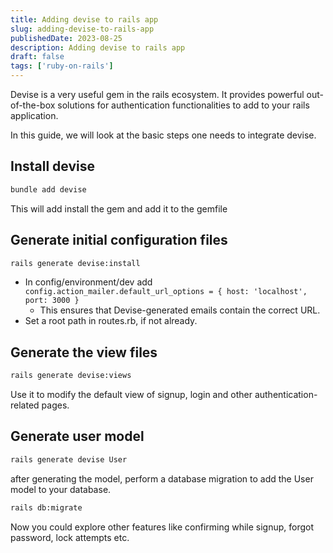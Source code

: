 ```yaml
---
title: Adding devise to rails app
slug: adding-devise-to-rails-app
publishedDate: 2023-08-25
description: Adding devise to rails app
draft: false
tags: ['ruby-on-rails']
---
```


Devise is a very useful gem in the rails ecosystem. It provides powerful out-of-the-box solutions for authentication functionalities to add to your rails application.

In this guide, we will look at the basic steps one needs to integrate devise.

## Install devise

```bash
bundle add devise
```

This will add install the gem and add it to the gemfile

## Generate initial configuration files

```bash
rails generate devise:install
```

-   In config/environment/dev add `config.action_mailer.default_url_options = { host: 'localhost', port: 3000 }`
    -   This ensures that Devise-generated emails contain the correct URL.
-   Set a root path in routes.rb, if not already.

## Generate the view files

```bash
rails generate devise:views
```

Use it to modify the default view of signup, login and other authentication-related pages.

## Generate user model

```bash
rails generate devise User
```

after generating the model, perform a database migration to add the User model to your database.

```bash
rails db:migrate
```

Now you could explore other features like confirming while signup, forgot password, lock attempts etc.
